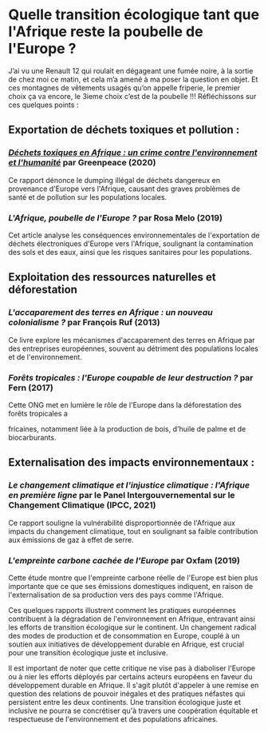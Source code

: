 # Quelle transition écologique tant que l'Afrique reste la poubelle de l'Europe ?

J’ai vu une Renault 12 qui roulait en dégageant une fumée noire, à la sortie de chez moi ce matin, et cela m’a amené à ma poser la question en objet.
Et ces montagnes de vêtements usagés qu’on appelle friperie, le premier choix ça va encore, le 3ieme choix c’est de la poubelle !!!
Réfléchissons sur ces quelques points :

## Exportation de déchets toxiques et pollution :

### [*Déchets toxiques en Afrique : un crime contre l'environnement et l'humanité*](https://www.greenpeace.org/international/publication/7245/the-toxic-truth/) par Greenpeace (2020)

Ce rapport dénonce le dumping illégal de déchets dangereux en provenance d'Europe vers l'Afrique, causant des graves problèmes de santé et de pollution sur les populations locales.

### *L'Afrique, poubelle de l'Europe ?* par Rosa Melo (2019)

Cet article analyse les conséquences environnementales de l'exportation de déchets électroniques d'Europe vers l'Afrique, soulignant la contamination des sols et des eaux, ainsi
que les risques sanitaires pour les populations.

## Exploitation des ressources naturelles et déforestation

### *L'accaparement des terres en Afrique : un nouveau colonialisme ?* par François Ruf (2013)

Ce livre explore les mécanismes d'accaparement des terres en Afrique par des entreprises européennes, souvent au détriment des populations locales et de l'environnement.

### *Forêts tropicales : l'Europe coupable de leur destruction ?* par Fern (2017)

Cette ONG met en lumière le rôle de l'Europe dans la déforestation des forêts tropicales a

fricaines, notamment liée à la production de bois, d'huile de palme et de biocarburants.

## Externalisation des impacts environnementaux :

### *Le changement climatique et l'injustice climatique : l'Afrique en première ligne* par le Panel Intergouvernemental sur le Changement Climatique (IPCC, 2021)

Ce rapport souligne la vulnérabilité disproportionnée de l'Afrique aux impacts du changement climatique, tout en soulignant sa faible contribution aux émissions de gaz à effet de serre.

### *L'empreinte carbone cachée de l'Europe* par Oxfam (2019)

Cette étude montre que l'empreinte carbone réelle de l'Europe est bien plus importante que ce que ses émissions domestiques indiquent, en raison de l'externalisation de sa production vers des pays comme l'Afrique.

Ces quelques rapports illustrent comment les pratiques européennes contribuent à la dégradation de l'environnement en Afrique, entravant ainsi les efforts de transition écologique sur le continent. Un changement radical des modes de production et de consommation en Europe, couplé à un soutien aux initiatives de développement durable en Afrique, est crucial pour une transition écologique juste et inclusive.

Il est important de noter que cette critique ne vise pas à diaboliser l'Europe ou à nier les efforts déployés par certains acteurs européens en faveur du développement durable en Afrique. Il s'agit plutôt d'appeler à une remise en question des relations de pouvoir inégales et des pratiques néfastes qui persistent entre les deux continents. Une transition écologique juste et inclusive ne pourra se concrétiser qu'à travers une coopération équitable et respectueuse de l'environnement et des populations africaines.

